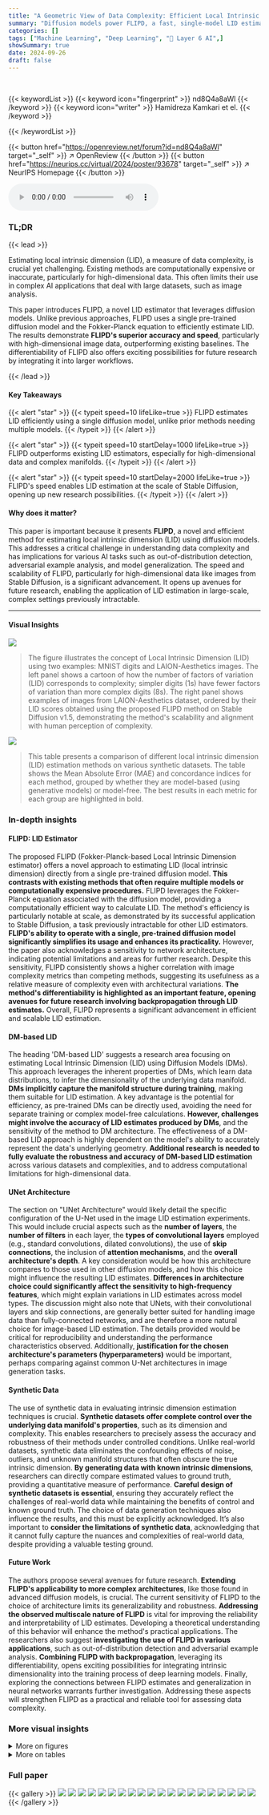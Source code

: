 ```yaml
---
title: "A Geometric View of Data Complexity: Efficient Local Intrinsic Dimension Estimation with Diffusion Models"
summary: "Diffusion models power FLIPD, a fast, single-model LID estimator."
categories: []
tags: ["Machine Learning", "Deep Learning", "🏢 Layer 6 AI",]
showSummary: true
date: 2024-09-26
draft: false
---
```


<br>

{{< keywordList >}}
{{< keyword icon="fingerprint" >}} nd8Q4a8aWl {{< /keyword >}}
{{< keyword icon="writer" >}} Hamidreza Kamkari et el. {{< /keyword >}}
 
{{< /keywordList >}}

{{< button href="https://openreview.net/forum?id=nd8Q4a8aWl" target="_self" >}}
↗ OpenReview
{{< /button >}}
{{< button href="https://neurips.cc/virtual/2024/poster/93678" target="_self" >}}
↗ NeurIPS Homepage
{{< /button >}}


<audio controls>
    <source src="https://ai-paper-reviewer.com/nd8Q4a8aWl/podcast.wav" type="audio/wav">
    Your browser does not support the audio element.
</audio>


### TL;DR


{{< lead >}}

Estimating local intrinsic dimension (LID), a measure of data complexity, is crucial yet challenging. Existing methods are computationally expensive or inaccurate, particularly for high-dimensional data.  This often limits their use in complex AI applications that deal with large datasets, such as image analysis.



This paper introduces FLIPD, a novel LID estimator that leverages diffusion models.  Unlike previous approaches, FLIPD uses a single pre-trained diffusion model and the Fokker-Planck equation to efficiently estimate LID.  The results demonstrate **FLIPD's superior accuracy and speed**, particularly with high-dimensional image data, outperforming existing baselines.  The differentiability of FLIPD also offers exciting possibilities for future research by integrating it into larger workflows.

{{< /lead >}}


#### Key Takeaways

{{< alert "star" >}}
{{< typeit speed=10 lifeLike=true >}} FLIPD estimates LID efficiently using a single diffusion model, unlike prior methods needing multiple models. {{< /typeit >}}
{{< /alert >}}

{{< alert "star" >}}
{{< typeit speed=10 startDelay=1000 lifeLike=true >}} FLIPD outperforms existing LID estimators, especially for high-dimensional data and complex manifolds. {{< /typeit >}}
{{< /alert >}}

{{< alert "star" >}}
{{< typeit speed=10 startDelay=2000 lifeLike=true >}} FLIPD's speed enables LID estimation at the scale of Stable Diffusion, opening up new research possibilities. {{< /typeit >}}
{{< /alert >}}

#### Why does it matter?
This paper is important because it presents **FLIPD**, a novel and efficient method for estimating local intrinsic dimension (LID) using diffusion models.  This addresses a critical challenge in understanding data complexity and has implications for various AI tasks such as out-of-distribution detection, adversarial example analysis, and model generalization.  The speed and scalability of FLIPD, particularly for high-dimensional data like images from Stable Diffusion, is a significant advancement. It opens up avenues for future research, enabling the application of LID estimation in large-scale, complex settings previously intractable.

------
#### Visual Insights



![](https://ai-paper-reviewer.com/nd8Q4a8aWl/figures_1_1.jpg)

> The figure illustrates the concept of Local Intrinsic Dimension (LID) using two examples: MNIST digits and LAION-Aesthetics images.  The left panel shows a cartoon of how the number of factors of variation (LID) corresponds to complexity; simpler digits (1s) have fewer factors of variation than more complex digits (8s). The right panel shows examples of images from LAION-Aesthetics dataset, ordered by their LID scores obtained using the proposed FLIPD method on Stable Diffusion v1.5, demonstrating the method's scalability and alignment with human perception of complexity.





![](https://ai-paper-reviewer.com/nd8Q4a8aWl/tables_7_1.jpg)

> This table presents a comparison of different local intrinsic dimension (LID) estimation methods on various synthetic datasets.  The table shows the Mean Absolute Error (MAE) and concordance indices for each method, grouped by whether they are model-based (using generative models) or model-free. The best results in each metric for each group are highlighted in bold.





### In-depth insights


#### FLIPD: LID Estimator
The proposed FLIPD (Fokker-Planck-based Local Intrinsic Dimension estimator) offers a novel approach to estimating LID (local intrinsic dimension) directly from a single pre-trained diffusion model.  **This contrasts with existing methods that often require multiple models or computationally expensive procedures.**  FLIPD leverages the Fokker-Planck equation associated with the diffusion model, providing a computationally efficient way to calculate LID. The method's efficiency is particularly notable at scale, as demonstrated by its successful application to Stable Diffusion, a task previously intractable for other LID estimators.  **FLIPD's ability to operate with a single, pre-trained diffusion model significantly simplifies its usage and enhances its practicality.** However, the paper also acknowledges a sensitivity to network architecture, indicating potential limitations and areas for further research. Despite this sensitivity, FLIPD consistently shows a higher correlation with image complexity metrics than competing methods, suggesting its usefulness as a relative measure of complexity even with architectural variations.  **The method's differentiability is highlighted as an important feature, opening avenues for future research involving backpropagation through LID estimates.** Overall, FLIPD represents a significant advancement in efficient and scalable LID estimation.

#### DM-based LID
The heading 'DM-based LID' suggests a research area focusing on estimating Local Intrinsic Dimension (LID) using Diffusion Models (DMs).  This approach leverages the inherent properties of DMs, which learn data distributions, to infer the dimensionality of the underlying data manifold.  **DMs implicitly capture the manifold structure during training**, making them suitable for LID estimation.  A key advantage is the potential for efficiency, as pre-trained DMs can be directly used, avoiding the need for separate training or complex model-free calculations.  **However, challenges might involve the accuracy of LID estimates produced by DMs**, and the sensitivity of the method to DM architecture.  The effectiveness of a DM-based LID approach is highly dependent on the model's ability to accurately represent the data's underlying geometry.  **Additional research is needed to fully evaluate the robustness and accuracy of DM-based LID estimation** across various datasets and complexities, and to address computational limitations for high-dimensional data.

#### UNet Architecture
The section on "UNet Architecture" would likely detail the specific configuration of the U-Net used in the image LID estimation experiments.  This would include crucial aspects such as the **number of layers**, the **number of filters** in each layer, the **types of convolutional layers** employed (e.g., standard convolutions, dilated convolutions), the use of **skip connections**, the inclusion of **attention mechanisms**, and the **overall architecture's depth**.  A key consideration would be how this architecture compares to those used in other diffusion models, and how this choice might influence the resulting LID estimates.  **Differences in architecture choice could significantly affect the sensitivity to high-frequency features**, which might explain variations in LID estimates across model types. The discussion might also note that UNets, with their convolutional layers and skip connections, are generally better suited for handling image data than fully-connected networks, and are therefore a more natural choice for image-based LID estimation.  The details provided would be critical for reproducibility and understanding the performance characteristics observed.  Additionally, **justification for the chosen architecture's parameters (hyperparameters)** would be important, perhaps comparing against common U-Net architectures in image generation tasks.

#### Synthetic Data
The use of synthetic data in evaluating intrinsic dimension estimation techniques is crucial.  **Synthetic datasets offer complete control over the underlying data manifold's properties**, such as its dimension and complexity. This enables researchers to precisely assess the accuracy and robustness of their methods under controlled conditions.   Unlike real-world datasets, synthetic data eliminates the confounding effects of noise, outliers, and unknown manifold structures that often obscure the true intrinsic dimension.  **By generating data with known intrinsic dimensions**, researchers can directly compare estimated values to ground truth, providing a quantitative measure of performance.  **Careful design of synthetic datasets is essential**, ensuring they accurately reflect the challenges of real-world data while maintaining the benefits of control and known ground truth. The choice of data generation techniques also influence the results, and this must be explicitly acknowledged.  It’s also important to **consider the limitations of synthetic data**, acknowledging that it cannot fully capture the nuances and complexities of real-world data, despite providing a valuable testing ground.

#### Future Work
The authors propose several avenues for future research.  **Extending FLIPD's applicability to more complex architectures**, like those found in advanced diffusion models, is crucial. The current sensitivity of FLIPD to the choice of architecture limits its generalizability and robustness. **Addressing the observed multiscale nature of FLIPD** is vital for improving the reliability and interpretability of LID estimates. Developing a theoretical understanding of this behavior will enhance the method's practical applications.  The researchers also suggest **investigating the use of FLIPD in various applications**, such as out-of-distribution detection and adversarial example analysis.  **Combining FLIPD with backpropagation**, leveraging its differentiability, opens exciting possibilities for integrating intrinsic dimensionality into the training process of deep learning models. Finally, exploring the connections between FLIPD estimates and generalization in neural networks warrants further investigation.  Addressing these aspects will strengthen FLIPD as a practical and reliable tool for assessing data complexity.


### More visual insights

<details>
<summary>More on figures
</summary>


![](https://ai-paper-reviewer.com/nd8Q4a8aWl/figures_6_1.jpg)

> This figure visualizes FLIPD curves for two different synthetic datasets: a mixture of Gaussians and a string within a doughnut.  The curves illustrate how FLIPD estimates vary as the hyperparameter t0 changes.  Critically, the curves show a clear 'knee' at the true LID of the datasets, demonstrating that FLIPD reliably estimates the LID of data points.


![](https://ai-paper-reviewer.com/nd8Q4a8aWl/figures_7_1.jpg)

> This figure demonstrates the concept of Local Intrinsic Dimension (LID) using examples of MNIST digits (1s and 8s) and images from LAION-Aesthetics. The left panel illustrates how LID captures complexity: the 1s form a simpler, one-dimensional manifold, whereas the 8s form a more complex, two-dimensional manifold.  The right panel shows examples of images with low and high LID values as estimated by the FLIPD method, highlighting its ability to capture perceived complexity.


![](https://ai-paper-reviewer.com/nd8Q4a8aWl/figures_8_1.jpg)

> This figure shows an overview of image LID estimation using the proposed FLIPD method.  It consists of three parts: (a) Shows the FLIPD curves, which illustrate how average LID changes with the hyperparameter to, for MNIST and FMNIST datasets using MLP backbones. (b) Presents images with low and high FLIPD estimates from FMNIST, MNIST, SVHN, and CIFAR10 datasets when using UNet backbones, highlighting the visual differences in complexity. (c) Shows high-resolution images from the LAION dataset, sorted by FLIPD estimates (to = 0.3) and PNG compression sizes, demonstrating the alignment of FLIPD with visual complexity assessments.


![](https://ai-paper-reviewer.com/nd8Q4a8aWl/figures_21_1.jpg)

> The figure shows that local intrinsic dimension (LID) is a natural measure of complexity.  The left panel uses a cartoon illustration of MNIST digits '1' and '8' embedded in 3D space to show how the number of factors of variation relates to LID.  The right panel shows examples from the LAION-Aesthetics dataset, illustrating how the proposed method, FLIPD, correlates with subjective assessments of complexity.


![](https://ai-paper-reviewer.com/nd8Q4a8aWl/figures_22_1.jpg)

> This figure shows the FLIPD curves for two different distributions: a mixture of three isotropic Gaussians with dimensions 2, 4, and 8, embedded in R10; and a 'string within a doughnut', which is a mixture of uniform distributions on a 2d torus and a 1d circle, embedded in R3.  The curves show the FLIPD estimates (y-axis) as a function of the hyperparameter to (x-axis).  The key observation is the presence of 'knees' in the curves, where the curve sharply changes its slope. The location of the knee corresponds to the true LID of the datapoints. This demonstrates the multiscale nature of the estimator and the effectiveness of using the knee-finding algorithm (kneedle) to automatically determine the optimal to value.


![](https://ai-paper-reviewer.com/nd8Q4a8aWl/figures_22_2.jpg)

> This figure visualizes FLIPD curves across different values of *t<sub>0</sub>* for two synthetic datasets: a mixture of three isotropic Gaussians with dimensions 2, 4, and 8, embedded in R<sup>10</sup>; and a 'string within a doughnut', which is a mixture of uniform distributions on a 2D torus and a 1D circle embedded in R<sup>3</sup>. The plots show that, while initially inaccurate at *t<sub>0</sub>* = 0 due to numerical instabilities in the DMs, FLIPD(x, *t<sub>0</sub>*) quickly stabilizes around the true LID for all data points as *t<sub>0</sub>* increases, exhibiting a characteristic 'knee' pattern at the true LID value. This knee pattern is more pronounced in the 'string within a doughnut' example.


![](https://ai-paper-reviewer.com/nd8Q4a8aWl/figures_22_3.jpg)

> This figure visualizes the effect of the hyperparameter  `to` on the FLIPD estimates.  Two different data distributions are used: a mixture of three isotropic Gaussians and a 'string within a doughnut' shape. Each curve represents the average FLIPD across data points with a specific true LID. The curves show a characteristic 'knee' where the estimate quickly stabilizes around the true LID for different values of  `to`. The multiscale nature of the estimator is illustrated.  The figure shows that the method is sensitive to the hyperparameter but that it stabilizes around the true LID for sensible values.


![](https://ai-paper-reviewer.com/nd8Q4a8aWl/figures_29_1.jpg)

> This figure illustrates the concept of Local Intrinsic Dimension (LID) using two examples. The left panel shows a cartoon of 1s and 8s as manifolds in 3D space. The 1s manifold is simpler (1D), exhibiting only a 'tilt,' while the 8s manifold is more complex (2D), having both a 'tilt' and 'disproportionality.'  The right panel displays images from the LAION-Aesthetics dataset, sorted by their LID values as estimated by the proposed FLIPD method applied to Stable Diffusion. This demonstrates FLIPD's ability to capture relative complexity in high-dimensional data.


![](https://ai-paper-reviewer.com/nd8Q4a8aWl/figures_29_2.jpg)

> This figure demonstrates the concept of Local Intrinsic Dimension (LID) using two examples.  The left panel shows a cartoon of 1s and 8s from the MNIST dataset, illustrating how the number of factors of variation corresponds to the LID (1 and 2 respectively). The right panel shows real-world examples from LAION-Aesthetics; images sorted by LID, visually showing a correlation between complexity and LID values, as estimated by the proposed FLIPD method.


![](https://ai-paper-reviewer.com/nd8Q4a8aWl/figures_30_1.jpg)

> This figure demonstrates the concept of Local Intrinsic Dimension (LID) using two examples: (Left) A simple illustration of 1s and 8s from MNIST dataset represented as manifolds with different dimensions in 3D space. This shows that LID reflects the number of factors of variations in data. (Right) Four images with lowest and highest LID scores from LAION-Aesthetics dataset, obtained using FLIPD method on Stable Diffusion v1.5. This part of the figure illustrates that FLIPD, as a method for estimating LID, correlates well with human perception of image complexity.


![](https://ai-paper-reviewer.com/nd8Q4a8aWl/figures_31_1.jpg)

> This figure demonstrates the concept of Local Intrinsic Dimension (LID) using two examples: MNIST digits and LAION-Aesthetics images.  The left panel uses a cartoon to illustrate how LID represents complexity; a simple manifold (like the digit '1') has fewer factors of variation than a complex one (like the digit '8'). The right panel shows real-world examples from the LAION-Aesthetics dataset, where images are ranked by their LID as estimated by FLIPD (the proposed method).  This highlights the method's ability to effectively capture subjective notions of image complexity.


![](https://ai-paper-reviewer.com/nd8Q4a8aWl/figures_32_1.jpg)

> The figure illustrates the concept of Local Intrinsic Dimension (LID) using two examples: MNIST digits and LAION-Aesthetics images. The left panel shows a cartoon representation of 1s and 8s as 1D and 2D manifolds respectively in 3D space, illustrating how LID reflects data complexity. The right panel shows real-world examples of images with low and high LID scores obtained using FLIPD on Stable Diffusion v1.5, showcasing its efficiency and alignment with human perception of complexity.


![](https://ai-paper-reviewer.com/nd8Q4a8aWl/figures_33_1.jpg)

> This figure illustrates the concept of Local Intrinsic Dimension (LID) using the MNIST dataset. The left panel shows a cartoon representation of two manifolds (1s and 8s) embedded in 3D space. The 1s manifold is simpler with only one degree of freedom (tilt), while the 8s manifold is more complex, having two degrees of freedom (tilt and disproportionality). The right panel shows images from the LAION-Aesthetics dataset, illustrating how FLIPD, the proposed method, captures the relative complexity of images as perceived by humans, with low LID values corresponding to simpler images and high LID values to more complex images.  This demonstrates the efficiency of FLIPD for large, high-dimensional datasets.


![](https://ai-paper-reviewer.com/nd8Q4a8aWl/figures_34_1.jpg)

> This figure displays the Spearman’s rank correlation between FLIPD estimates obtained using different numbers of Hutchinson samples (1 and 50) against the deterministic computation of the trace using D Jacobian-vector products. The correlations are evaluated at different values of t0 on four datasets using UNet and MLP backbones.  The results show the impact of Hutchinson sample size and architecture choice on the accuracy and stability of FLIPD estimations.


![](https://ai-paper-reviewer.com/nd8Q4a8aWl/figures_34_2.jpg)

> The figure illustrates the concept of Local Intrinsic Dimension (LID) using two examples: MNIST digits and LAION-Aesthetics images.  The left panel uses a cartoon to show how a 1-dimensional manifold (MNIST digit '1') is simpler than a 2-dimensional manifold (MNIST digit '8').  The right panel shows real-world examples, demonstrating the correlation between FLIPD estimates (a new method introduced in the paper) and perceived image complexity.


![](https://ai-paper-reviewer.com/nd8Q4a8aWl/figures_34_3.jpg)

> The figure shows that the local intrinsic dimension (LID) is a measure of complexity. The left panel shows a cartoon illustrating how the LID reflects the number of factors of variation in data. The right panel shows real-world examples of images with low and high LID values, as estimated by the proposed method FLIPD.


![](https://ai-paper-reviewer.com/nd8Q4a8aWl/figures_34_4.jpg)

> The figure demonstrates the concept of Local Intrinsic Dimension (LID) using MNIST digits as an example. The left panel illustrates that simpler manifolds (like the digit '1') have fewer factors of variation than more complex ones (like the digit '8'). The right panel shows examples of images from the LAION-Aesthetics dataset, ordered by their LID as estimated by the proposed method, FLIPD.  This illustrates that FLIPD is capable of efficiently estimating LID for high-dimensional data, and its estimates correlate well with intuitive notions of image complexity.


![](https://ai-paper-reviewer.com/nd8Q4a8aWl/figures_35_1.jpg)

> This figure shows 1600 images from the LAION-Aesthetics-625K dataset sorted according to their FLIPD scores (using to = 0.3).  The sorting demonstrates that FLIPD, even when applied to high-resolution images and complex datasets like LAION, successfully ranks images by a measure of their relative complexity.  Images with subjectively higher complexity (more detail, more interesting composition, etc.) tend to be placed towards the end of the sorted sequence.


![](https://ai-paper-reviewer.com/nd8Q4a8aWl/figures_35_2.jpg)

> This figure shows 1600 images from the LAION-Aesthetics-625K dataset sorted according to their FLIPD scores (intrinsic dimension) using Stable Diffusion, with to set to 0.3.  The sorting demonstrates the ability of FLIPD to rank images based on their perceived complexity, with simpler images at the beginning and more complex images at the end. This provides a visual representation of how FLIPD can capture image complexity.


![](https://ai-paper-reviewer.com/nd8Q4a8aWl/figures_36_1.jpg)

> This figure demonstrates the concept of Local Intrinsic Dimension (LID) using two examples. The left panel shows a cartoon illustrating how LID reflects complexity.  A 1 and an 8 are represented as manifolds in 3D space; the 1 has one degree of freedom (tilt) while the 8 has two (tilt and disproportionality), reflecting its higher LID. The right panel shows real-world examples from the LAION-Aesthetics dataset. Using FLIPD, images with the lowest and highest LID values are displayed, illustrating the method's ability to capture complexity.


![](https://ai-paper-reviewer.com/nd8Q4a8aWl/figures_36_2.jpg)

> This figure demonstrates the concept of Local Intrinsic Dimension (LID) using two examples.  The left panel shows a simplified illustration of how LID reflects data complexity: a 1-dimensional manifold (MNIST digit '1') has a single degree of freedom ('tilt'), while a 2-dimensional manifold (MNIST digit '8') has two ('tilt' and 'disproportionality'). The right panel showcases real-world examples from the LAION-Aesthetics dataset, illustrating how the FLIPD method (introduced in the paper) successfully identifies images with low and high LID values, which correlates with perceived image complexity.


![](https://ai-paper-reviewer.com/nd8Q4a8aWl/figures_37_1.jpg)

> This figure demonstrates the concept of Local Intrinsic Dimension (LID) using two examples. The left panel shows a cartoon illustration comparing the manifolds of MNIST digits '1' and '8'. The manifold of '1' is simpler, having only one factor of variation (tilt), while '8' has two factors (tilt and disproportionality), illustrating how LID reflects complexity. The right panel shows real-world examples from the LAION-Aesthetics dataset.  Images with the lowest and highest LID values as estimated by FLIPD (the proposed method) using Stable Diffusion v1.5 are displayed, highlighting the method's ability to capture subjective complexity.


![](https://ai-paper-reviewer.com/nd8Q4a8aWl/figures_37_2.jpg)

> The left panel shows a cartoon illustration of how LID captures data complexity.  Two manifolds representing MNIST digits '1' and '8' are shown embedded in 3D space. The '1' manifold is one-dimensional (a line) and the '8' manifold is two-dimensional (a surface). The complexity difference is reflected by the number of local factors of variation (LID). The right panel shows examples of images from the LAION-Aesthetics dataset, ranked by their LID according to the FLIPD method applied to Stable Diffusion v1.5, which shows a good correlation with perceived complexity.


![](https://ai-paper-reviewer.com/nd8Q4a8aWl/figures_38_1.jpg)

> This figure shows 1600 images from the LAION-Aesthetics-625K dataset, sorted in ascending order according to their FLIPD (Fokker-Planck Local Intrinsic Dimension) estimates. The parameter to is set to 0.3.  The ordering demonstrates the ability of FLIPD to rank images based on a measure of their complexity, aligning with intuitive notions of visual complexity. More complex images (with higher LID) appear later in the sequence.


![](https://ai-paper-reviewer.com/nd8Q4a8aWl/figures_38_2.jpg)

> This figure shows 1600 images from the LAION-Aesthetics-625K dataset sorted according to their FLIPD scores (with to = 0.3).  The images are arranged such that the simplest images (lowest FLIPD scores) are at the top left, progressing to the most complex images (highest FLIPD scores) at the bottom right. This visualization demonstrates that FLIPD can effectively rank images by their perceived complexity, even at a very large scale (1600 high-resolution images).


![](https://ai-paper-reviewer.com/nd8Q4a8aWl/figures_39_1.jpg)

> The figure shows two parts. The left part is a cartoon illustrating that the local intrinsic dimension (LID) is a natural measure of relative complexity by showing two manifolds of MNIST digits, 1s and 8s. The right part shows four images with the lowest LID and four images with the highest LID scores from a subsample of LAION-Aesthetics dataset. The LID scores are obtained using the proposed method FLIPD applied to Stable Diffusion model v1.5.  The figure demonstrates that FLIPD aligns with the subjective complexity assessment.


![](https://ai-paper-reviewer.com/nd8Q4a8aWl/figures_40_1.jpg)

> The left panel uses a cartoon to illustrate how LID can be understood as a measure of complexity. It shows two manifolds of MNIST digits, representing '1's and '8's. The manifold of '1's is 1-dimensional (a single factor of variation, 'tilt'), while the manifold of '8's is 2-dimensional (two factors, 'tilt' and 'disproportionality'). The right panel shows four of the lowest and highest LID datapoints from a subset of LAION-Aesthetics dataset, determined using FLIPD on Stable Diffusion v1.5, demonstrating FLIPD's effectiveness in high-dimensional data and its alignment with visual complexity assessments.


</details>




<details>
<summary>More on tables
</summary>


![](https://ai-paper-reviewer.com/nd8Q4a8aWl/tables_9_1.jpg)
> This table presents the Spearman's rank correlation between LID estimates obtained from four different methods (FLIPD, NB, ESS, and LPCA) and the PNG compression size of images.  The correlation values are provided for four image datasets (MNIST, FMNIST, CIFAR10, and SVHN).  Higher correlation indicates a stronger relationship between the LID estimates and the image complexity as measured by compression size.

![](https://ai-paper-reviewer.com/nd8Q4a8aWl/tables_9_2.jpg)
> This table presents the time taken to compute LID for a single image using two different methods: FLIPD and NB. The time is measured in seconds and is broken down by dataset (MNIST/FMNIST, SVHN/CIFAR10, and LAION).  The results highlight the significant computational advantage of FLIPD, especially for high-resolution images like those in the LAION dataset.  NB is shown to be computationally intractable at the scale of Stable Diffusion.

![](https://ai-paper-reviewer.com/nd8Q4a8aWl/tables_20_1.jpg)
> This table compares the performance of various intrinsic dimension estimation methods on synthetic datasets.  MAE (Mean Absolute Error) measures the average difference between estimated and true LID values. Concordance index assesses how well the methods rank the data points by LID. The table is organized by the type of manifold and estimation method (model-free or model-based). The best performing method in each category for each metric is highlighted in bold.

![](https://ai-paper-reviewer.com/nd8Q4a8aWl/tables_21_1.jpg)
> This table compares the performance of various LID estimation methods on synthetic datasets.  It shows the mean absolute error (MAE) and concordance index for each method.  The methods are grouped by whether they use generative models or not. The lowest MAE and highest concordance index values are shown in bold for each group, indicating the best-performing methods within each category.

![](https://ai-paper-reviewer.com/nd8Q4a8aWl/tables_24_1.jpg)
> This table presents the Mean Absolute Error (MAE) for various LID estimation methods.  Lower MAE values indicate better performance. The rows represent different synthetic datasets with known LID, while the columns show results from FLIPD with two different to values (one using the kneedle algorithm to automatically determine to, and another fixed to = 0.05), and from FPRegress with two different settings (one using kneedle for automatic delta1 selection and another fixed δ₁ = -1).  The table allows for a comparison of the different variations of the Fokker-Planck based estimator's performance across various manifold complexities.

![](https://ai-paper-reviewer.com/nd8Q4a8aWl/tables_25_1.jpg)
> This table presents the Mean Absolute Error (MAE) of different LID estimation methods on various synthetic datasets.  The datasets are categorized by their ambient dimension (the number of dimensions the data occupies in its embedding space), ranging from simple toy examples to high-dimensional datasets (800 and 1000 dimensions). Lower MAE values indicate better performance.

![](https://ai-paper-reviewer.com/nd8Q4a8aWl/tables_26_1.jpg)
> This table presents the concordance index for different LID estimation methods on various synthetic datasets.  The concordance index measures how well the methods rank data points according to their true LID. A higher concordance index indicates better ranking performance. The results show that FLIPD consistently achieves perfect ranking accuracy across different datasets.

![](https://ai-paper-reviewer.com/nd8Q4a8aWl/tables_26_2.jpg)
> This table presents the Mean Absolute Error (MAE) for different LID estimation methods across various synthetic datasets.  The datasets are categorized by ambient dimension (D), ranging from toy examples to high-dimensional data (D=800 and 1000). Lower MAE values indicate better performance.

</details>




### Full paper

{{< gallery >}}
<img src="https://ai-paper-reviewer.com/nd8Q4a8aWl/1.png" class="grid-w50 md:grid-w33 xl:grid-w25" />
<img src="https://ai-paper-reviewer.com/nd8Q4a8aWl/2.png" class="grid-w50 md:grid-w33 xl:grid-w25" />
<img src="https://ai-paper-reviewer.com/nd8Q4a8aWl/3.png" class="grid-w50 md:grid-w33 xl:grid-w25" />
<img src="https://ai-paper-reviewer.com/nd8Q4a8aWl/4.png" class="grid-w50 md:grid-w33 xl:grid-w25" />
<img src="https://ai-paper-reviewer.com/nd8Q4a8aWl/5.png" class="grid-w50 md:grid-w33 xl:grid-w25" />
<img src="https://ai-paper-reviewer.com/nd8Q4a8aWl/6.png" class="grid-w50 md:grid-w33 xl:grid-w25" />
<img src="https://ai-paper-reviewer.com/nd8Q4a8aWl/7.png" class="grid-w50 md:grid-w33 xl:grid-w25" />
<img src="https://ai-paper-reviewer.com/nd8Q4a8aWl/8.png" class="grid-w50 md:grid-w33 xl:grid-w25" />
<img src="https://ai-paper-reviewer.com/nd8Q4a8aWl/9.png" class="grid-w50 md:grid-w33 xl:grid-w25" />
<img src="https://ai-paper-reviewer.com/nd8Q4a8aWl/10.png" class="grid-w50 md:grid-w33 xl:grid-w25" />
<img src="https://ai-paper-reviewer.com/nd8Q4a8aWl/11.png" class="grid-w50 md:grid-w33 xl:grid-w25" />
<img src="https://ai-paper-reviewer.com/nd8Q4a8aWl/12.png" class="grid-w50 md:grid-w33 xl:grid-w25" />
<img src="https://ai-paper-reviewer.com/nd8Q4a8aWl/13.png" class="grid-w50 md:grid-w33 xl:grid-w25" />
<img src="https://ai-paper-reviewer.com/nd8Q4a8aWl/14.png" class="grid-w50 md:grid-w33 xl:grid-w25" />
<img src="https://ai-paper-reviewer.com/nd8Q4a8aWl/15.png" class="grid-w50 md:grid-w33 xl:grid-w25" />
<img src="https://ai-paper-reviewer.com/nd8Q4a8aWl/16.png" class="grid-w50 md:grid-w33 xl:grid-w25" />
<img src="https://ai-paper-reviewer.com/nd8Q4a8aWl/17.png" class="grid-w50 md:grid-w33 xl:grid-w25" />
<img src="https://ai-paper-reviewer.com/nd8Q4a8aWl/18.png" class="grid-w50 md:grid-w33 xl:grid-w25" />
<img src="https://ai-paper-reviewer.com/nd8Q4a8aWl/19.png" class="grid-w50 md:grid-w33 xl:grid-w25" />
<img src="https://ai-paper-reviewer.com/nd8Q4a8aWl/20.png" class="grid-w50 md:grid-w33 xl:grid-w25" />
{{< /gallery >}}